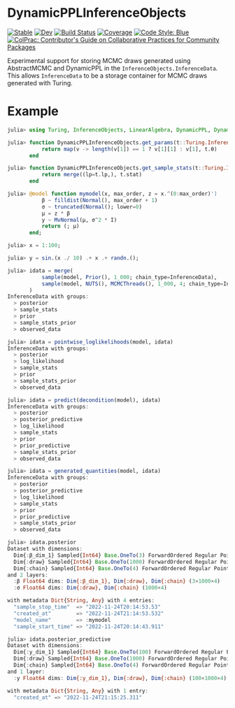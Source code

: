 # DynamicPPLInferenceObjects

[![Stable](https://img.shields.io/badge/docs-stable-blue.svg)](https://sethaxen.github.io/DynamicPPLInferenceObjects.jl/stable/)
[![Dev](https://img.shields.io/badge/docs-dev-blue.svg)](https://sethaxen.github.io/DynamicPPLInferenceObjects.jl/dev/)
[![Build Status](https://github.com/sethaxen/DynamicPPLInferenceObjects.jl/actions/workflows/CI.yml/badge.svg?branch=main)](https://github.com/sethaxen/DynamicPPLInferenceObjects.jl/actions/workflows/CI.yml?query=branch%3Amain)
[![Coverage](https://codecov.io/gh/sethaxen/DynamicPPLInferenceObjects.jl/branch/main/graph/badge.svg)](https://codecov.io/gh/sethaxen/DynamicPPLInferenceObjects.jl)
[![Code Style: Blue](https://img.shields.io/badge/code%20style-blue-4495d1.svg)](https://github.com/invenia/BlueStyle)
[![ColPrac: Contributor's Guide on Collaborative Practices for Community Packages](https://img.shields.io/badge/ColPrac-Contributor's%20Guide-blueviolet)](https://github.com/SciML/ColPrac)

Experimental support for storing MCMC draws generated using AbstractMCMC and DynamicPPL in the `InferenceObjects.InferenceData`.
This allows `InferenceData` to be a storage container for MCMC draws generated with Turing.

# Example

```julia
julia> using Turing, InferenceObjects, LinearAlgebra, DynamicPPL, DynamicPPLInferenceObjects

julia> function DynamicPPLInferenceObjects.get_params(t::Turing.Inference.HMCTransition)
           return map(v -> length(v[1]) == 1 ? v[1][1] : v[1], t.θ)
       end

julia> function DynamicPPLInferenceObjects.get_sample_stats(t::Turing.Inference.HMCTransition)
           return merge((lp=t.lp,), t.stat)
       end

julia> @model function mymodel(x, max_order, z = x.^(0:max_order)')
           β ~ filldist(Normal(), max_order + 1)
           σ ~ truncated(Normal(); lower=0)
           μ = z * β
           y ~ MvNormal(μ, σ^2 * I)
           return (; μ)
       end;

julia> x = 1:100;

julia> y = sin.(x ./ 10) .+ x .+ randn.();

julia> idata = merge(
           sample(model, Prior(), 1_000; chain_type=InferenceData),
           sample(model, NUTS(), MCMCThreads(), 1_000, 4; chain_type=InferenceData),
       )
InferenceData with groups:
  > posterior
  > sample_stats
  > prior
  > sample_stats_prior
  > observed_data

julia> idata = pointwise_loglikelihoods(model, idata)
InferenceData with groups:
  > posterior
  > log_likelihood
  > sample_stats
  > prior
  > sample_stats_prior
  > observed_data

julia> idata = predict(decondition(model), idata)
InferenceData with groups:
  > posterior
  > posterior_predictive
  > log_likelihood
  > sample_stats
  > prior
  > prior_predictive
  > sample_stats_prior
  > observed_data

julia> idata = generated_quantities(model, idata)
InferenceData with groups:
  > posterior
  > posterior_predictive
  > log_likelihood
  > sample_stats
  > prior
  > prior_predictive
  > sample_stats_prior
  > observed_data

julia> idata.posterior
Dataset with dimensions: 
  Dim{:β_dim_1} Sampled{Int64} Base.OneTo(3) ForwardOrdered Regular Points,
  Dim{:draw} Sampled{Int64} Base.OneTo(1000) ForwardOrdered Regular Points,
  Dim{:chain} Sampled{Int64} Base.OneTo(4) ForwardOrdered Regular Points
and 2 layers:
  :β Float64 dims: Dim{:β_dim_1}, Dim{:draw}, Dim{:chain} (3×1000×4)
  :σ Float64 dims: Dim{:draw}, Dim{:chain} (1000×4)

with metadata Dict{String, Any} with 4 entries:
  "sample_stop_time"  => "2022-11-24T20:14:53.53"
  "created_at"        => "2022-11-24T21:14:53.532"
  "model_name"        => :mymodel
  "sample_start_time" => "2022-11-24T20:14:43.911"

julia> idata.posterior_predictive
Dataset with dimensions: 
  Dim{:y_dim_1} Sampled{Int64} Base.OneTo(100) ForwardOrdered Regular Points,
  Dim{:draw} Sampled{Int64} Base.OneTo(1000) ForwardOrdered Regular Points,
  Dim{:chain} Sampled{Int64} Base.OneTo(4) ForwardOrdered Regular Points
and 1 layer:
  :y Float64 dims: Dim{:y_dim_1}, Dim{:draw}, Dim{:chain} (100×1000×4)

with metadata Dict{String, Any} with 1 entry:
  "created_at" => "2022-11-24T21:15:25.311"
```
